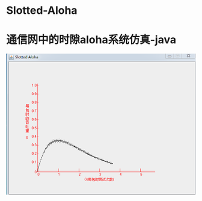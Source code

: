 # Slotted-Aloha
通信网中的时隙aloha系统仿真-java<br>
=
<p align="center">
  <img src="https://github.com/chengjinqian/Slotted-Aloha/blob/master/slotted%20aloha.png"/>
</p>

